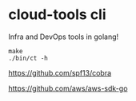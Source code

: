 # cloud-tools cli

Infra and DevOps tools in golang!

```
make
./bin/ct -h
```

https://github.com/spf13/cobra

https://github.com/aws/aws-sdk-go
